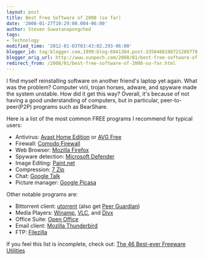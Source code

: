 ```yaml
---
layout: post
title: Best Free Software of 2008 (so far)
date: '2008-01-27T10:29:00.004-06:00'
author: Steven Suwatanapongched
tags:
- Technology
modified_time: '2012-01-03T03:43:02.293-06:00'
blogger_id: tag:blogger.com,1999:blog-6841384.post-3358468108721289778
blogger_orig_url: http://www.sunpech.com/2008/01/best-free-software-of-2008-so-far.html
redirect_from: /2008/01/best-free-software-of-2008-so-far.html
---
```


I find myself reinstalling software on another friend's laptop yet again.  What was the problem?  Computer virii, trojan horses, adware, and spyware made the system unstable.  How did it get this way?  Overall, it's because of not having a good understanding of computers, but in particular, peer-to-peer(P2P) programs such as BearShare.

Here is a list of the most common FREE programs I recommend for typical users:

<ul>
  <li>Antivirus: <a href="http://www.avast.com/eng/avast_4_home.html" target="_blank">Avast Home Edition</a> or <a href="http://free.grisoft.com/" target="_blank">AVG Free</a></li>
  <li>Firewall: <a href="http://www.personalfirewall.comodo.com/" target="_blank">Comodo Firewall</a></li>
  <li>Web Browser: <a href="http://www.mozilla.com/firefox/" target="_blank">Mozilla Firefox</a></li>
  <li>Spyware detection: <a href="http://www.microsoft.com/athome/security/spyware/software/default.mspx" target="_blank">Microsoft Defender</a></li>
  <li>Image Editing: <a href="http://www.getpaint.net/" target="_blank">Paint.net</a></li>
  <li>Compression: <a href="http://www.7-zip.org/" target="_blank">7 Zip</a></li>
  <li>Chat: <a href="http://talk.google.com/" target="_blank">Google Talk</a></li>
  <li>Picture manager: <a href="http://picasa.google.com/" target="_blank">Google Picasa</a></li>
</ul>

Other notable programs are:

<ul>
  <li>Bittorrent client: <a href="http://www.utorrent.com/" target="_blank">utorrent</a> (also get <a href="http://phoenixlabs.org/pg2/" target="_blank">Peer Guardian</a>)</li>
  <li>Media Players: <a href="http://www.winamp.com/" target="_blank">Winamp</a>, <a href="http://www.videolan.org/vlc/" target="_blank">VLC</a>, and <a href="http://www.divx.com/" target="_blank">Divx</a></li>
  <li>Office Suite: <a href="http://www.openoffice.org/" target="_blank">Open Office</a></li>
  <li>Email client: <a href="http://www.mozilla.com/thunderbird/" target="_blank">Mozilla Thunderbird</a></li>
  <li>FTP: <a href="http://filezilla-project.org/" target="_blank">Filezilla</a></li>
</ul>

If you feel this list is incomplete, check out: <a href="http://www.techsupportalert.com/best_46_free_utilities.htm">The 46 Best-ever Freeware Utilities</a>